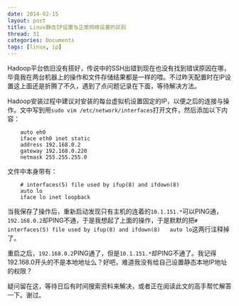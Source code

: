 ```yaml
---
date: 2014-02-15
layout: post
title: Linux静态IP设置与正常网络设置的区别
thread: 31
categories: Documents
tags: [linux, ip]
---
```


Hadoop平台依旧没有搭好，传说中的SSH出错到现在也没有找到错误原因在哪，毕竟我在两台机器上的操作和文件存储结果都是一样的喂。不过昨天配置时在IP设置这上面还是折腾了不久，遇到了点问题记录在下面，等待解决方法。

Hadoop安装过程中建议对安装的每台虚拟机设置固定的IP，以便之后的连接与操作。文中写到用`sudo vim /etc/network/interfaces`打开文件，然后添加以下内容：

```
    auto eh0
    iface eth0 inet static
    address 192.168.0.2
    gateway 192.168.0.220
    netmask 255.255.255.0
```

文件中本身带有：

```
    # interfaces(5) file used by ifup(8) and ifdown(8)
    auto lo
    iface lo inet loopback
```

当我保存了操作后，重新启动发现只有主机的连着的`10.1.151.*`可以PING通，`192.168.0.2`却PING不通，于是我想起了上面的操作，于是默默的把`# interfaces(5) file used by ifup(8) and ifdown(8)   auto lo`这两行注释掉了。

重启之后，`192.168.0.2`PING通了，但是`10.1.151.*`却PING不通了。我记得192.168.0开头的不是本地地址么？好吧，难道我没有给自己设置静态本地IP地址的权限？

疑问留在这，等待日后有时间搜索资料来解决，或者正在阅读此文的高手帮忙解答一下。谢过。